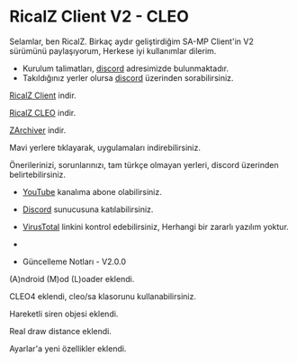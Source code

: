 # RicalZ Client V2 - CLEO
Selamlar, ben RicalZ.
Birkaç aydır geliştirdiğim SA-MP Client'in V2 sürümünü paylaşıyorum, Herkese iyi kullanımlar dilerim.


- Kurulum talimatları, [discord](https://discord.gg/m9tSxKsuqM) adresimizde bulunmaktadır.
- Takıldığınız yerler olursa [discord](https://discord.gg/m9tSxKsuqM) üzerinden sorabilirsiniz.

[RicalZ Client](https://github.com/RicalZ/RicalZ-Client/raw/main/RicalZ%20Client%20V2.apk) indir.

[RicalZ CLEO](https://github.com/RicalZ/RicalZ-Client/raw/main/RicalZ%20Cleo.zip) indir.

[ZArchiver](https://play.google.com/store/apps/details?id=ru.zdevs.zarchiver) indir.

Mavi yerlere tıklayarak, uygulamaları indirebilirsiniz.

Önerilerinizi, sorunlarınızı, tam türkçe olmayan yerleri, discord üzerinden belirtebilirsiniz.

- [YouTube](https://youtube.com/channel/UC-KFBvoXSW9f5Q5kM24iDqw) kanalıma abone olabilirsiniz.

- [Discord](https://discord.gg/m9tSxKsuqM) sunucusuna katılabilirsiniz.

- [VirusTotal](https://www.virustotal.com/gui/file/071096d95722cb953ea311311346eab6f0911565567d438f60d399f21e30fefd) linkini kontrol edebilirsiniz, Herhangi bir zararlı yazılım yoktur.
- 
- Güncelleme Notları - V2.0.0

(A)ndroid (M)od (L)oader eklendi.

CLEO4 eklendi, cleo/sa klasorunu kullanabilirsiniz.

Hareketli siren objesi eklendi.

Real draw distance eklendi.

Ayarlar'a yeni özellikler eklendi.

